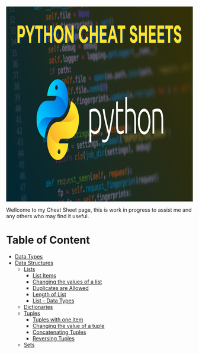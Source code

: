 <p align="center">
  <img src="img/Python-Cheat-Sheets.png" width="900" height="526" align="center" title="Pythion cheatsheet">
  
</p>

Wellcome to my Cheat Sheet page, this is work in progress to assist me and any others who may find it useful.

# Table of Content
- [Data Types](pages/data.md#data-types)
- [Data Structures](Data.md#data-structures)
  - [Lists](Data.md#lists)
    - [List Items](Data.md#list-items)
    - [Changing the values of a list](Data.md#changing-the-values-of-a-list)
    - [Duplicates are Allowed](Data.md#duplicates-are-allowed)
    - [Length of List](Data.md#length-of-list)
    - [List - Data Types](Data.md#list---data-types)
  - [Dictionaries](Data.md#dictionaries)
  - [Tuples](Data.md#tuples)
    - [Tuples with one item](Data.md#tuples-items)
    - [Changing the value of a tuple](Data.md#changing-the-values-of-a-tuple)
    - [Concatenating Tuples](Data.md#concatenating-tuples)
    - [Reversing Tuples](Data.md#reversing-tuples)
  - [Sets](Data.md#sets)


